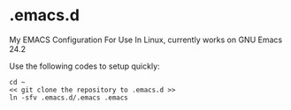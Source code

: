 .emacs.d
========

My EMACS Configuration For Use In Linux, currently works on GNU Emacs 24.2

Use the following codes to setup quickly:
```
cd ~
<< git clone the repository to .emacs.d >>
ln -sfv .emacs.d/.emacs .emacs
```
